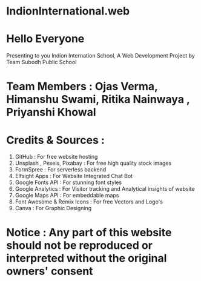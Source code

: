 # IndionInternational.web
# Hello Everyone
Presenting to you Indion Internation School,
A Web Development Project by Team Subodh Public School

# Team Members : Ojas Verma, Himanshu Swami, Ritika Nainwaya , Priyanshi Khowal 

# Credits & Sources :
1. GitHub  : For free website hosting
2. Unsplash , Pexels, Pixabay : For free high quality stock images
3. FormSpree : For serverless backend 
4. Elfsight Apps : For Website Integrated Chat Bot 
5. Google Fonts API : For stunning font styles
6. Google Analytics : For Visitor tracking and Analytical insights of website
7. Google Maps API : For embeddable maps
8. Font Awesome & Remix Icons : For free Vectors and Logo's
9. Canva : For Graphic Designing

# Notice : Any part of this website should not be reproduced or interpreted without the original owners' consent
